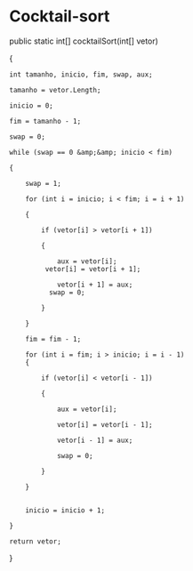 # Cocktail-sort

public static int[] cocktailSort(int[] vetor)

{

    int tamanho, inicio, fim, swap, aux;

    tamanho = vetor.Length;

    inicio = 0;

    fim = tamanho - 1;

    swap = 0;

    while (swap == 0 &amp;&amp; inicio < fim)

    {

        swap = 1;

        for (int i = inicio; i < fim; i = i + 1)

        {

            if (vetor[i] > vetor[i + 1])

            {

                aux = vetor[i];
             vetor[i] = vetor[i + 1];

                vetor[i + 1] = aux;
              swap = 0;

            }

        }

        fim = fim - 1;
 
        for (int i = fim; i > inicio; i = i - 1)
        {

            if (vetor[i] < vetor[i - 1])

            {

                aux = vetor[i];

                vetor[i] = vetor[i - 1];

                vetor[i - 1] = aux;

                swap = 0;

            }

        }

 
        inicio = inicio + 1;

    }
 
    return vetor;

}
